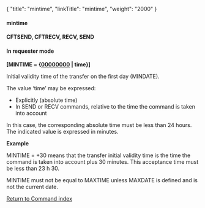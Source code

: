 {
    "title": "mintime",
    "linkTitle": "mintime",
    "weight": "2000"
}<span id="mintime"></span>

#### mintime

<span id="mintime_CFTSEND"></span>

#### CFTSEND, CFTRECV, RECV, SEND

#### In requester mode

******\[MINTIME =
{<u>00000000</u> | time}\]******

Initial validity time of the transfer on
the first day (MINDATE).

The value ‘time’ may be expressed:

- Explicitly
    (absolute time)
- In
    SEND or RECV commands, relative to the time the command is taken into
    account

In this case, the corresponding absolute time must be less than 24 hours.
The indicated value is expressed in minutes.

****Example****

MINTIME = +30 means that the transfer initial validity time is the time
the command is taken into account plus 30 minutes. This acceptance time
must be less than 23 h 30.

MINTIME must not be equal to MAXTIME unless MAXDATE is defined and is
not the current date.

[Return to Command index](../../)
